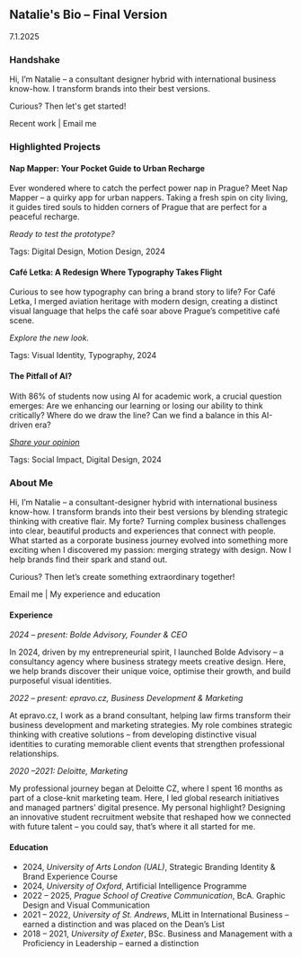 ## Natalie's Bio – Final Version
7.1.2025
### Handshake
Hi, I’m Natalie – a consultant designer hybrid with international business know-how. I transform brands into their best versions.

Curious? Then let's get started!

Recent work | Email me

### Highlighted Projects
#### Nap Mapper: Your Pocket Guide to Urban Recharge
Ever wondered where to catch the perfect power nap in Prague? Meet Nap Mapper – a quirky app for urban nappers. Taking a fresh spin on city living, it guides tired souls to hidden corners of Prague that are perfect for a peaceful recharge.

*Ready to test the prototype?*

Tags: Digital Design, Motion Design, 2024

#### Café Letka: A Redesign Where Typography Takes Flight
Curious to see how typography can bring a brand story to life? For Café Letka, I merged aviation heritage with modern design, creating a distinct visual language that helps the café soar above Prague’s competitive café scene.

*Explore the new look.*

Tags: Visual Identity, Typography, 2024

#### The Pitfall of AI?
With 86% of students now using AI for academic work, a crucial question emerges: Are we enhancing our learning or losing our ability to think critically? Where do we draw the line? Can we find a balance in this AI-driven era?

[*Share your opinion*](https://miro.com/app/board/uXjVL6R-yQM=/?inviteKey=WXIyQVEvN2FJL2xCbEgvdzJWTTlSelMrT29xeXZCalowbmpPblZ6cWpKd3FVM3F2dWJFR1QvR3JxcGsxbTdTN3hER2RkZURYQWUvNExGc3U3OEtFRVg2SEpOMzhNUzhyV0E0Y3B3U0ZpMzkrRkJxclNhVUpMaWV0QTFhTTMvUjghZQ==)

Tags: Social Impact, Digital Design, 2024

### About Me
Hi, I’m Natalie – a consultant-designer hybrid with international business know-how. I transform brands into their best versions by blending strategic thinking with creative flair. My forte? Turning complex business challenges into clear, beautiful products and experiences that connect with people.
What started as a corporate business journey evolved into something more exciting when I discovered my passion: merging strategy with design. Now I help brands find their spark and stand out.

Curious? Then let’s create something extraordinary together!

Email me | My experience and education

#### Experience
*2024 – present: Bolde Advisory, Founder & CEO*

In 2024, driven by my entrepreneurial spirit, I launched Bolde Advisory – a consultancy agency where business strategy meets creative design. Here, we help brands discover their unique voice, optimise their growth, and build purposeful visual identities.

*2022 – present: epravo.cz, Business Development & Marketing*

At epravo.cz, I work as a brand consultant, helping law firms transform their business development and marketing strategies. My role combines strategic thinking with creative solutions – from developing distinctive visual identities to curating memorable client events that strengthen professional relationships.

*2020 –2021: Deloitte, Marketing*

My professional journey began at Deloitte CZ, where I spent 16 months as part of a close-knit marketing team. Here, I led global research initiatives and managed partners’ digital presence. My personal highlight? Designing an innovative student recruitment website that reshaped how we connected with future talent – you could say, that’s where it all started for me.

#### Education
- 2024, *University of Arts London (UAL)*, Strategic Branding Identity & Brand Experience Course
- 2024, *University of Oxford*, Artificial Intelligence Programme
- 2022 – 2025, *Prague School of Creative Communication*, BcA. Graphic Design and Visual Communication
- 2021 – 2022, *University of St. Andrews*, MLitt in International Business – earned a distinction and was placed on the Dean’s List
- 2018 – 2021, *University of Exeter*, BSc. Business and Management with a Proficiency in Leadership – earned a distinction
